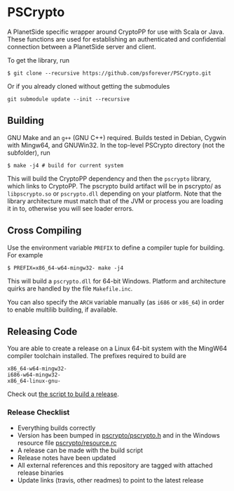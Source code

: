 # PSCrypto
A PlanetSide specific wrapper around CryptoPP for use with Scala or Java. These functions are used for establishing an authenticated and confidential connection between a PlanetSide server and client.

To get the library, run

```shell
$ git clone --recursive https://github.com/psforever/PSCrypto.git
```

Or if you already cloned without getting the submodules

```shell
git submodule update --init --recursive
```

## Building
GNU Make and an `g++` (GNU C++) required. Builds tested in Debian, Cygwin with Mingw64, and GNUWin32.
In the top-level PSCrypto directory (not the subfolder), run

```shell
$ make -j4 # build for current system
```

This will build the CryptoPP dependency and then the `pscrypto` library, which links to CryptoPP. The pscrypto build artifact will be in pscrypto/ as `libpscrypto.so` or `pscrypto.dll` depending on your platform. Note that the library architecture must match that of the JVM or process you are loading it in to, otherwise you will see loader errors.

## Cross Compiling
Use the environment variable `PREFIX` to define a compiler tuple for building. For example

```shell
$ PREFIX=x86_64-w64-mingw32- make -j4
```

This will build a `pscrypto.dll` for 64-bit Windows. Platform and architecture quirks are handled by the file `Makefile.inc`.

You can also specify the `ARCH` variable manually (as `i686` or `x86_64`) in order to enable multilib building, if available.

## Releasing Code
You are able to create a release on a Linux 64-bit system with the MingW64 compiler toolchain installed. The prefixes required to build are

```
x86_64-w64-mingw32-
i686-w64-mingw32-
x86_64-linux-gnu-
```

Check out [the script to build a release](scripts/build.sh).

### Release Checklist

* Everything builds correctly
* Version has been bumped in [pscrypto/pscrypto.h](pscrypto/pscrypto.h) and in the Windows resource file [pscrypto/resource.rc](pscrypto/resource.rc)
* A release can be made with the build script
* Release notes have been updated
* All external references and this repository are tagged with attached release binaries
* Update links (travis, other readmes) to point to the latest release
